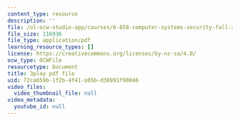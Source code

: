 ```yaml
---
content_type: resource
description: ''
file: /ol-ocw-studio-app/courses/6-858-computer-systems-security-fall-2014/72ca659b1f2b4f41a95bd38991f98046_WlmKwIe9z1Q.pdf
file_size: 116936
file_type: application/pdf
learning_resource_types: []
license: https://creativecommons.org/licenses/by-nc-sa/4.0/
ocw_type: OCWFile
resourcetype: Document
title: 3play pdf file
uid: 72ca659b-1f2b-4f41-a95b-d38991f98046
video_files:
  video_thumbnail_file: null
video_metadata:
  youtube_id: null
---
```

